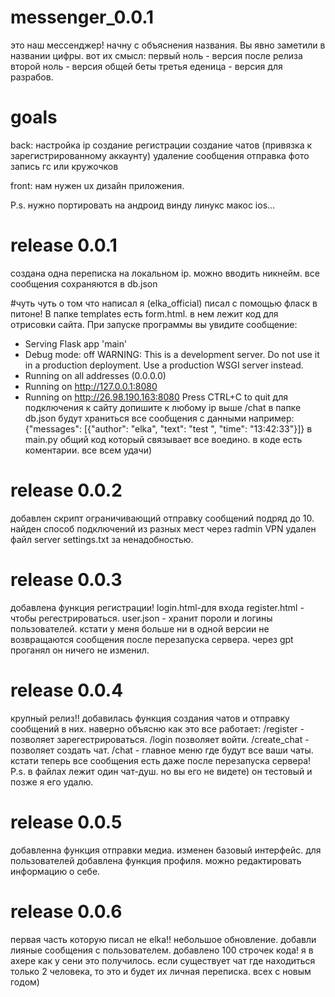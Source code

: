 # messenger_0.0.1
это наш мессенджер!
начну с объяснения названия. Вы явно заметили в названии цифры. вот их смысл: 
первый ноль - версия после релиза
второй ноль - версия общей беты 
третья еденица - версия для разрабов.

# goals
back:
настройка ip
создание регистрации 
создание чатов (привязка к зарегистрированному аккаунту)
удаление сообщения 
отправка фото 
запись гс или кружочков

front:
нам нужен ux дизайн приложения.

P.s. нужно портировать на андроид винду линукс макос ios...

# release 0.0.1 
создана одна переписка на локальном ip. 
можно вводить никнейм.
все сообщения сохраняются в db.json 

#чуть чуть о том что написал я (elka_official)
писал с помощью фласк в питоне!
В папке templates есть form.html. в нем лежит код для отрисовки сайта. При запуске программы вы увидите сообщение:
* Serving Flask app 'main'
 * Debug mode: off
WARNING: This is a development server. Do not use it in a production deployment. Use a production WSGI server instead.
 * Running on all addresses (0.0.0.0)
 * Running on http://127.0.0.1:8080
 * Running on http://26.98.190.163:8080
Press CTRL+C to quit
для подключения к сайту допишите к любому ip выше /chat
в папке db.json будут храниться все сообщения с данными например: {"messages": [{"author": "elka", "text": "test ", "time": "13:42:33"}]}
в main.py общий код который связывает все воедино. в коде есть коментарии.
все всем удачи)
# release 0.0.2 
добавлен скрипт ограничивающий отправку сообщений подряд до 10. найден способ подключений из разных мест через radmin VPN
удален файл server settings.txt за ненадобностью.
# release 0.0.3 
добавлена функция регистрации! login.html-для входа register.html - чтобы регестрироваться. user.json - хранит пороли и логины пользователей. 
кстати у меня больше ни в одной версии не возвращаются сообщения после перезапуска сервера. через gpt проганял он ничего не изменил. 
# release 0.0.4
крупный релиз!!
добавилась функция создания чатов и отправку сообщений в них. 
наверно объясню как это все работает: /register - позволяет зарегестрироваться. /login позволяет войти. /create_chat - позволяет создать чат. /chat - главное меню где будут все ваши чаты. кстати теперь все сообщения есть даже после перезапуска сервера!
P.s. в файлах лежит один чат-душ. но вы его не видете) он тестовый и позже я его удалю.
# release 0.0.5
добавленна функция отправки медиа. изменен базовый интерфейс. для пользователей добавлена функция профиля. можно редактировать информацию о себе. 
# release 0.0.6
первая часть которую писал не elka!! небольшое обновление. добавли лияные сообщения с пользователем. добавлено 100 строчек кода! я в ахере как у сени это получилось. если существует чат где находиться только 2 человека, то это и будет их личная переписка. 
всех с новым годом)
